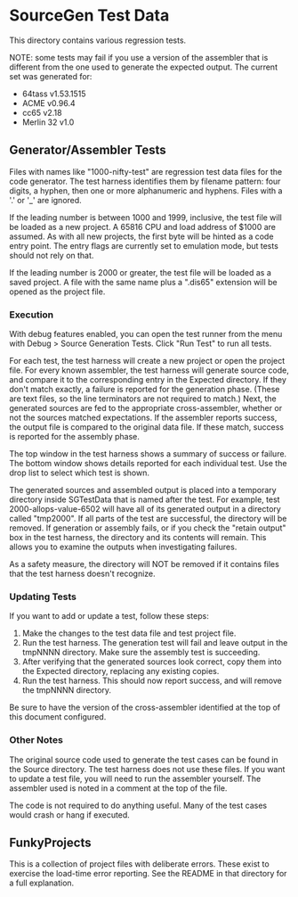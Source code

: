 # SourceGen Test Data #

This directory contains various regression tests.

NOTE: some tests may fail if you use a version of the assembler that is
different from the one used to generate the expected output.  The current
set was generated for:

 * 64tass v1.53.1515
 * ACME v0.96.4
 * cc65 v2.18
 * Merlin 32 v1.0


## Generator/Assembler Tests ##

Files with names like "1000-nifty-test" are regression test data files
for the code generator.  The test harness identifies them by filename
pattern: four digits, a hyphen, then one or more alphanumeric and
hyphens.  Files with a '.' or '_' are ignored.

If the leading number is between 1000 and 1999, inclusive, the test file
will be loaded as a new project.  A 65816 CPU and load address of $1000
are assumed.  As with all new projects, the first byte will be hinted as
a code entry point.  The entry flags are currently set to emulation mode,
but tests should not rely on that.

If the leading number is 2000 or greater, the test file will be loaded as
a saved project.  A file with the same name plus a ".dis65" extension will
be opened as the project file.

### Execution ###

With debug features enabled, you can open the test runner from the menu
with Debug > Source Generation Tests.  Click "Run Test" to run all tests.

For each test, the test harness will create a new project or open the
project file.  For every known assembler, the test harness will generate
source code, and compare it to the corresponding entry in the Expected
directory.  If they don't match exactly, a failure is reported for the
generation phase.  (These are text files, so the line terminators are not
required to match.)  Next, the generated sources are fed to the appropriate
cross-assembler, whether or not the sources matched expectations.  If the
assembler reports success, the output file is compared to the original data
file.  If these match, success is reported for the assembly phase.

The top window in the test harness shows a summary of success or failure.
The bottom window shows details reported for each individual test.  Use
the drop list to select which test is shown.

The generated sources and assembled output is placed into a temporary
directory inside SGTestData that is named after the test.  For example,
test 2000-allops-value-6502 will have all of its generated output in a
directory called "tmp2000".  If all parts of the test are successful, the
directory will be removed.  If generation or assembly fails, or if you check
the "retain output" box in the test harness, the directory and its contents
will remain.  This allows you to examine the outputs when investigating
failures.

As a safety measure, the directory will NOT be removed if it contains files
that the test harness doesn't recognize.

### Updating Tests ###

If you want to add or update a test, follow these steps:

 1. Make the changes to the test data file and test project file.
 2. Run the test harness.  The generation test will fail and leave output in
    the tmpNNNN directory.  Make sure the assembly test is succeeding.
 3. After verifying that the generated sources look correct, copy them
    into the Expected directory, replacing any existing copies.
 4. Run the test harness.  This should now report success, and will
    remove the tmpNNNN directory.

Be sure to have the version of the cross-assembler identified at the top
of this document configured.


### Other Notes ###

The original source code used to generate the test cases can be found
in the Source directory.  The test harness does not use these files.  If
you want to update a test file, you will need to run the assembler
yourself.  The assembler used is noted in a comment at the top of the file.

The code is not required to do anything useful.  Many of the test cases
would crash or hang if executed.


## FunkyProjects ##

This is a collection of project files with deliberate errors.  These exist
to exercise the load-time error reporting.  See the README in that directory
for a full explanation.

